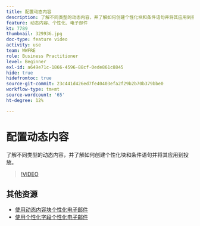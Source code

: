 ```yaml
---
title: 配置动态内容
description: 了解不同类型的动态内容，并了解如何创建个性化块和条件语句并将其应用到投放。
feature: 动态内容、个性化、电子邮件
kt: 7789
thumbnail: 329936.jpg
doc-type: feature video
activity: use
team: WWFRE
role: Business Practitioner
level: Beginner
exl-id: a649e71c-1866-4596-88cf-0ede861c8845
hide: true
hidefromtoc: true
source-git-commit: 23c441d426ed7fe40403efa2f29b2b70b379bbe0
workflow-type: tm+mt
source-wordcount: '65'
ht-degree: 12%

---
```


# 配置动态内容

了解不同类型的动态内容，并了解如何创建个性化块和条件语句并将其应用到投放。

>[!VIDEO](https://video.tv.adobe.com/v/329936?quality=12)

## 其他资源

* [使用动态内容块个性化电子邮件](/help/content-creation/personalize-using-dynamic-content-blocks.md)
* [使用个性化字段个性化电子邮件](/help/content-creation/personalize-emails-using-personalization-fields.md)
